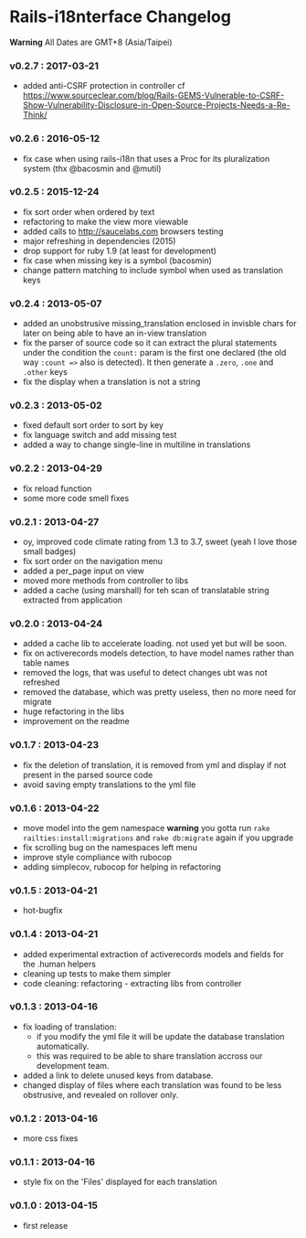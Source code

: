 Rails-i18nterface Changelog
=============================

**Warning** All Dates are GMT+8 (Asia/Taipei)

### v0.2.7 : 2017-03-21

* added anti-CSRF protection in controller
  cf https://www.sourceclear.com/blog/Rails-GEMS-Vulnerable-to-CSRF-Show-Vulnerability-Disclosure-in-Open-Source-Projects-Needs-a-Re-Think/

### v0.2.6 : 2016-05-12

* fix case when using rails-i18n that uses a Proc for its pluralization system (thx @bacosmin and @mutil)

### v0.2.5 : 2015-12-24

* fix sort order when ordered by text
* refactoring to make the view more viewable
* added calls to http://saucelabs.com browsers testing
* major refreshing in dependencies (2015)
* drop support for ruby 1.9 (at least for development)
* fix case when missing key is a symbol (bacosmin)
* change pattern matching to include symbol when used as translation keys

### v0.2.4 : 2013-05-07

* added an unobstrusive missing_translation enclosed in invisble chars
  for later on being able to have an in-view translation
* fix the parser of source code so it can extract the plural statements
  under the condition the `count:` param is the first one declared
  (the old way `:count =>` also is detected).
  It then generate a `.zero`, `.one` and `.other` keys
* fix the display when a translation is not a string

### v0.2.3 : 2013-05-02

* fixed default sort order to sort by key
* fix language switch and add missing test
* added a way to change single-line in multiline in translations

### v0.2.2 : 2013-04-29

* fix reload function
* some more code smell fixes

### v0.2.1 : 2013-04-27

* oy, improved code climate rating from 1.3 to 3.7, sweet (yeah I love those small badges)
* fix sort order on the navigation menu
* added a per_page input on view
* moved more methods from controller to libs
* added a cache (using marshall) for teh scan of translatable string extracted from application

### v0.2.0 : 2013-04-24

* added a cache lib to accelerate loading. not used yet but will be soon.
* fix on activerecords models detection, to have model names rather than table names
* removed the logs, that was useful to detect changes ubt was not refreshed
* removed the database, which was pretty useless, then no more need for migrate
* huge refactoring in the libs
* improvement on the readme

### v0.1.7 : 2013-04-23

* fix the deletion of translation, it is removed from yml and display if not present in the parsed source code
* avoid saving empty translations to the yml file

### v0.1.6 : 2013-04-22

* move model into the gem namespace **warning** you gotta run `rake railties:install:migrations` and `rake db:migrate` again if you upgrade
* fix scrolling bug on the namespaces left menu
* improve style compliance with rubocop
* adding simplecov, rubocop for helping in refactoring

### v0.1.5 : 2013-04-21

* hot-bugfix

### v0.1.4 : 2013-04-21

* added experimental extraction of activerecords models and fields for the .human helpers
* cleaning up tests to make them simpler
* code cleaning: refactoring - extracting libs from controller

### v0.1.3 : 2013-04-16

* fix loading of translation:
  * if you modify the yml file it will be update the database translation automatically.
  * this was required to be able to share translation accross our development team.
* added a link to delete unused keys from database.
* changed display of files where each translation was found to be less obstrusive, and revealed on rollover only.

### v0.1.2 : 2013-04-16

* more css fixes

### v0.1.1 : 2013-04-16

* style fix on the 'Files' displayed for each translation

### v0.1.0 : 2013-04-15

* first release
